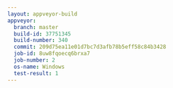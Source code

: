 ```yaml
---
layout: appveyor-build
appveyor:
  branch: master
  build-id: 37751345
  build-number: 340
  commit: 209d75ea11e01d7bc7d3afb78b5eff58c84b3428
  job-id: 8uw8fqoecq6brxa7
  job-number: 2
  os-name: Windows
  test-result: 1
---
```

